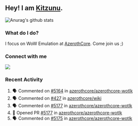 ## Hey! I am [Kitzunu](https://Github.com/Kitzunu).

![Anurag's github stats](https://github-readme-stats.kitzunu.vercel.app/api?username=Kitzunu&show_icons=true)

### What do I do?

I focus on WoW Emulation at [AzerothCore](https://Github.com/AzerothCore). Come join us ;)

### Connect with me
[![](https://img.shields.io/badge/AzerothCore%20Discord-Connect%20with%20me!-green)](https://discord.com/invite/gkt4y2x)

### Recent Activity

<!--START_SECTION:activity-->
1. 🗣 Commented on [#5164](https://github.com/azerothcore/azerothcore-wotlk/issues/5164) in [azerothcore/azerothcore-wotlk](https://github.com/azerothcore/azerothcore-wotlk)
2. 🗣 Commented on [#427](https://github.com/azerothcore/wiki/issues/427) in [azerothcore/wiki](https://github.com/azerothcore/wiki)
3. 🗣 Commented on [#5177](https://github.com/azerothcore/azerothcore-wotlk/issues/5177) in [azerothcore/azerothcore-wotlk](https://github.com/azerothcore/azerothcore-wotlk)
4. 💪 Opened PR [#5177](https://github.com/azerothcore/azerothcore-wotlk/pull/5177) in [azerothcore/azerothcore-wotlk](https://github.com/azerothcore/azerothcore-wotlk)
5. 🗣 Commented on [#5175](https://github.com/azerothcore/azerothcore-wotlk/issues/5175) in [azerothcore/azerothcore-wotlk](https://github.com/azerothcore/azerothcore-wotlk)
<!--END_SECTION:activity-->
